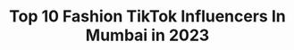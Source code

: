 ---
title: Top 10 Fashion TikTok Influencers In Mumbai in 2023
description: >-
  Find top fashion TikTok influencers in Mumbai in 2023. Most popular hashtags: #foryou #tiktok #tiktokindia #fashion.
platform: TikTok
hits: 18
text_top: Identify the most popular TikTok influencers on inBeat.
text_bottom: Our platform holds 18 TikTok influencers like this in Mumbai, India for you to collaborate.
profiles:
  - username: "mdmahboobalam0786"
    fullname: >-
      Md Mahboob Alam
    bio: >-
      1st Look & Arrow Fashion (Mumbai)
    location: "India"
    followers: 7471
    engagement: 1262
    commentsToLikes: 0.018087
    id: ckc924fnesi8x0j232n3orre1
    verified: false
    hashtags: "#swagstepchallenge, #trending, #gharbaithoindia, #doubleexposure"
  - username: "duemoda_"
    fullname: >-
      Anushka Dubey✨
    bio: >-
      Mumbai 🇮🇳 HR || Fashion || Fitness
    location: "India"
    followers: 15000
    engagement: 794
    commentsToLikes: 0.057740
    id: ck8sffejlny4q0j78cpuk88es
    verified: false
    hashtags: "#honeybee, #bollywoodmix, #followme, #follow"
  - username: "filmy_kudi_shankita"
    fullname: >-
      ANKITA RICHHARIYA
    bio: >-
      TiktokDancer🇮🇳 Fashion lover👠 Mumbai😍 INSTAGRAM : messy__missy__
    location: "India"
    followers: 43800
    engagement: 680
    commentsToLikes: 0.019657
    id: ckbkgfsv77y8f0j23rl169knw
    verified: false
    hashtags: "#pandabae, #lekewonderlandjaunga, #shankita, #lethaljatti"
  - username: "gulshangrover"
    fullname: >-
      Gulshan Grover
    bio: >-
      
    location: "India"
    followers: 483300
    engagement: 895
    commentsToLikes: 0.007875
    id: ckae7izb4hcy40i784psknsit
    verified: true
    hashtags: "#stargazing, #bollywood, #hindidialogue, #gharbaithoindia"
  - username: "aavinashpayal"
    fullname: >-
      Aavinash Payal
    bio: >-
      Dance & Fashion Choreographer DM - Instagram/Facebook/Youtube Bollywood, Mumbai
    location: "India"
    followers: 154700
    engagement: 329
    commentsToLikes: 0.015268
    id: ck9dsscg99d6e0j78wsyr0bwh
    verified: false
    hashtags: "#art, #model, #dance, #lovemyjob"
  - username: "rev.ria"
    fullname: >-
      Riya Gupta
    bio: >-
      To know more about me follow me on Ig: _rev.ria_ 😌 Cause I’m freezed here ⚠️
    location: "India"
    followers: 1400000
    engagement: 915
    commentsToLikes: 0.009668
    id: ck8owr634z4nf0j78p9059yv9
    verified: false
    hashtags: "#revfam, #foryou, #tiktokindia, #foryoupage"
  - username: "simrankaursuri"
    fullname: >-
      simrankaursuri
    bio: >-
      Actor Mumbai, India
    location: "India"
    followers: 36500
    engagement: 1107
    commentsToLikes: 0.143729
    id: ckbb9ywfrz2kh0j23wk5ll0zh
    verified: false
    hashtags: "#monsoonvibes, #tidelagaodaaghatao, #fyp, #lines"
  - username: "samchurchil_musicbaba"
    fullname: >-
      Sam Churchil
    bio: >-
      Fashion Director Model Trainer Singer Melody king ❤ Modeling agency
    location: "India"
    followers: 2100
    engagement: 1393
    commentsToLikes: 0.044977
    id: ckbw8syukzcbi0j23yettp3ec
    verified: false
    hashtags: "#tiktokindia, #musicbaba, #show, #edutok"
  - username: "soni_fashion_rajkot"
    fullname: >-
      SONI FASHION RAJKOT 
    bio: >-
      “SONI FASHION “ ANAND BUNGALOW CHOWK, MAVDI MAIN ROAD, RAJKOT - 360004 GUJARAT
    location: "India"
    followers: 29600
    engagement: 681
    commentsToLikes: 0.030158
    id: ckcel658iuvvh0j23r6mrappz
    verified: false
    hashtags: "#picsart, #rajkot, #fyp, #gemstone"
  - username: "alpeshdevani0"
    fullname: >-
      Alpesh Devani
    bio: >-
      👉🏻 Fashion Influencer 🥼👟 👉🏻 Actor/Model/ Fashion Designers 👩‍🎨 💰🇮🇳🐕
    location: "India"
    followers: 66300
    engagement: 662
    commentsToLikes: 0.012555
    id: cka0hbfzv8i4c0i78aiwumakl
    verified: false
    hashtags: "#sanjaydatt, #foryou, #don, #garba"
---